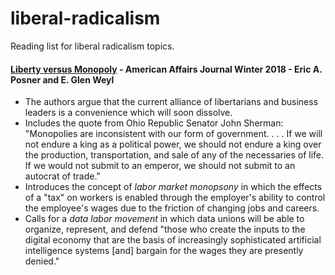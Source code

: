 # liberal-radicalism
Reading list for liberal radicalism topics.

#### [Liberty versus Monopoly](https://americanaffairsjournal.org/2018/11/liberty-versus-monopoly/) - American Affairs Journal Winter 2018 - Eric A. Posner and E. Glen Weyl
 - The authors argue that the current alliance of libertarians and business leaders is a convenience which will soon dissolve.
 - Includes the quote from Ohio Republic Senator John Sherman: "Monopolies are inconsistent with our form of government. . . . If we will not endure a king as a political power, we should not endure a king over the production, transportation, and sale of any of the necessaries of life. If we would not submit to an emperor, we should not submit to an autocrat of trade."
 - Introduces the concept of _labor market monopsony_ in which the effects of a "tax" on workers is enabled through the employer's ability to control the employee's wages due to the friction of changing jobs and careers.
  - Calls for a _data labor movement_ in which data unions will be able to organize, represent, and defend "those who create the inputs to the digital economy that are the basis of increasingly sophisticated artificial intelligence systems [and] bargain for the wages they are presently denied."
